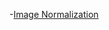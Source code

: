 -[Image Normalization](https://machinelearningmastery.com/how-to-normalize-center-and-standardize-images-with-the-imagedatagenerator-in-keras/)

